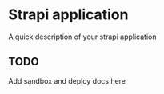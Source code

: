 # Strapi application

A quick description of your strapi application

## TODO

Add sandbox and deploy docs here